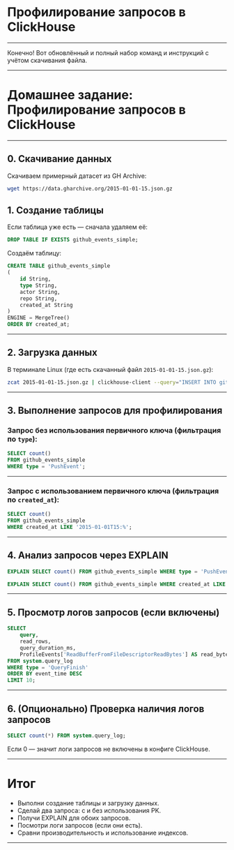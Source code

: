 # Профилирование запросов в ClickHouse

---

Конечно! Вот обновлённый и полный набор команд и инструкций с учётом скачивания файла.

---

# Домашнее задание: Профилирование запросов в ClickHouse

---

## 0. Скачивание данных

Скачиваем примерный датасет из GH Archive:

```bash
wget https://data.gharchive.org/2015-01-01-15.json.gz
```

## 1. Создание таблицы

Если таблица уже есть — сначала удаляем её:

```sql
DROP TABLE IF EXISTS github_events_simple;
```

Создаём таблицу:

```sql
CREATE TABLE github_events_simple
(
    id String,
    type String,
    actor String,
    repo String,
    created_at String
)
ENGINE = MergeTree()
ORDER BY created_at;
```

---

## 2. Загрузка данных

В терминале Linux (где есть скачанный файл `2015-01-01-15.json.gz`):

```bash
zcat 2015-01-01-15.json.gz | clickhouse-client --query="INSERT INTO github_events_simple FORMAT JSONEachRow"
```

---

## 3. Выполнение запросов для профилирования

### Запрос без использования первичного ключа (фильтрация по `type`):

```sql
SELECT count()
FROM github_events_simple
WHERE type = 'PushEvent';
```

---

### Запрос с использованием первичного ключа (фильтрация по `created_at`):

```sql
SELECT count()
FROM github_events_simple
WHERE created_at LIKE '2015-01-01T15:%';
```

---

## 4. Анализ запросов через EXPLAIN

```sql
EXPLAIN SELECT count() FROM github_events_simple WHERE type = 'PushEvent';
```

```sql
EXPLAIN SELECT count() FROM github_events_simple WHERE created_at LIKE '2015-01-01T15:%';
```

---

## 5. Просмотр логов запросов (если включены)

```sql
SELECT
    query,
    read_rows,
    query_duration_ms,
    ProfileEvents['ReadBufferFromFileDescriptorReadBytes'] AS read_bytes
FROM system.query_log
WHERE type = 'QueryFinish'
ORDER BY event_time DESC
LIMIT 10;
```

---

## 6. (Опционально) Проверка наличия логов запросов

```sql
SELECT count(*) FROM system.query_log;
```

Если 0 — значит логи запросов не включены в конфиге ClickHouse.

---

# Итог

- Выполни создание таблицы и загрузку данных.
- Сделай два запроса: с и без использования PK.
- Получи EXPLAIN для обоих запросов.
- Посмотри логи запросов (если они есть).
- Сравни производительность и использование индексов.

---
